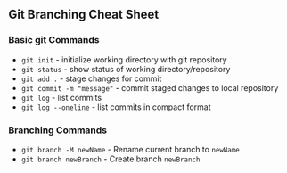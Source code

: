 ## Git Branching Cheat Sheet


### Basic git Commands
* `git init` - initialize working directory with git repository
* `git status` - show status of working directory/repository
* `git add .` - stage changes for commit
* `git commit -m "message"` - commit staged changes to local repository
* `git log` - list commits
* `git log --oneline` - list commits in compact format

### Branching Commands
* `git branch -M newName` - Rename current branch to `newName`
* `git branch newBranch` - Create branch `newBranch`
